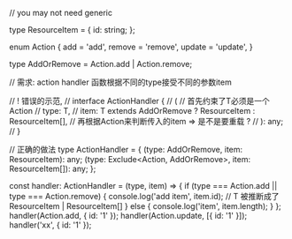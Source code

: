 // you may not need generic

type ResourceItem = {
  id: string;
};

enum Action {
  add = 'add',
  remove = 'remove',
  update = 'update',
}

type AddOrRemove = Action.add | Action.remove;

// 需求: action handler 函数根据不同的type接受不同的参数item

// !  错误的示范,
// interface ActionHandler {
//   <T extends Action>( // 首先约束了T必须是一个Action
//     type: T,
//     item: T extends AddOrRemove ? ResourceItem : ResourceItem[], // 再根据Action来判断传入的item  =>  是不是要重载 ?
//   ): any;
// }

// 正确的做法
type ActionHandler = {
  (type: AddOrRemove, item: ResourceItem): any;
  (type: Exclude<Action, AddOrRemove>, item: ResourceItem[]): any;
};

const handler: ActionHandler = (type, item) => {
  if (type === Action.add || type === Action.remove) {
    console.log('add item', item.id); // T 被推断成了 ResourceItem | ResourceItem[]
  } else {
    console.log('item', item.length);
  }
};
handler(Action.add, { id: '1' });
handler(Action.update, [{ id: '1' }]);
handler('xx', { id: '1' });
